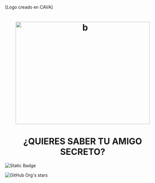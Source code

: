 [Logo creado en CAVA]<h1 align="center"> <img width="436" height="332" alt="b" src="https://github.com/user-attachments/assets/ff07e6fe-64d4-4b01-ae60-601f488636ea" /> </h1>

<h1 align="center"> ¿QUIERES SABER TU AMIGO SECRETO? </h1>

<img alt="Static Badge" src="https://img.shields.io/badge/Status%20-%20EN%20DESARROLLO-GREEN">

![GitHub Org's stars](https://img.shields.io/github/stars/Solsticio-2630/challenge-amigo-secreto_esp-main?style=social)


